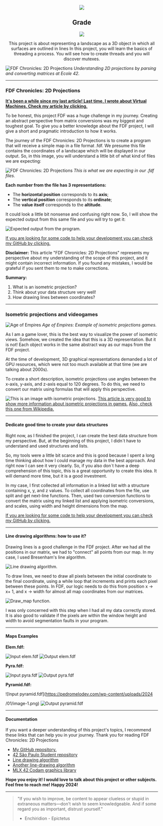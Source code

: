<div align="center">


<img src="https://github.com/pedromelocf/utilities/blob/master/fdfe.png" />


<h2> Grade </h2>


<img src="https://github.com/pedromelocf/utilities/blob/master/100_grade.png" />


This project is about representing a landscape as a 3D object in which all surfaces are outlined in lines
In this project, you will learn the basics of threading a process.
You will see how to create threads and you will discover mutexes.


</div>


![FDF Chronicles: 2D Projections](https://pedromelodev.com/wp-content/uploads/2024/01/42-fdf-thumb-2-1024x1019.png)
*Understanding 2D projections by parsing and converting matrices at Ecole 42.*

---

### FDF Chronicles: 2D Projections

[**It's been a while since my last article! Last time, I wrote about Virtual Machines. Check my article by clicking.**](https://pedromelodev.com/index.php/2023/11/14/born2beroot-virtual-machines-debian-secure-server-mastery/)

To be honest, this project FDF was a huge challenge in my journey. Creating an abstract perspective from matrix conversions was my biggest and toughest goal. To give you a better knowledge about the FDF project, I will give a short and pragmatic introduction to how it works.

The journey of the FDF Chronicles: 2D Projections is to create a program that will receive a simple map in a file format .fdf. We presume this file contains the coordinates of a landscape which will be displayed in our output. So, in this image, you will understand a little bit of what kind of files we are expecting:

![FDF Chronicles: 2D Projections](https://pedromelodev.com/wp-content/uploads/2024/01/file-exemple-1-1024x292.png)
*This is what we are expecting in our .fdf files.*

**Each number from the file has 3 representations:**
- The **horizontal position** corresponds to its **axis**;
- The **vertical position** corresponds to its **ordinate**;
- The **value itself** corresponds to the **altitude**.

It could look a little bit nonsense and confusing right now. So, I will show the expected output from this same file and you will try to get it:

![Expected output from the program.](https://pedromelodev.com/wp-content/uploads/2024/01/42-fdf.png)

[If you are looking for some code to help your development you can check my GitHub by clicking.](https://github.com/pedromelocf/42_fdf)

**Disclaimer:**
This article "FDF Chronicles: 2D Projections" represents my perspective about my understanding of the scope of this project, and it might contain incorrect information. If you found any mistakes, I would be grateful if you sent them to me to make corrections.

**Summary:**
1. What is an isometric projection?
2. Think about your data structure very well!
3. How drawing lines between coordinates?

---

### Isometric projections and videogames

![Age of Empires](https://pedromelodev.com/wp-content/uploads/2024/01/ageofempires.png)
*Age of Empires: Example of isometric projections games.*

As I am a game lover, this is the best way to visualize the power of isometric views. Somehow, we created the idea that this is a 3D representation. But it is not! Each object works in the same abstract way as our maps from the FDF project.

At the time of development, 3D graphical representations demanded a lot of GPU resources, which were not too much available at that time (we are talking about 2000s).

To create a short description, isometric projections use angles between the x-axis, y-axis, and z-axis equal to 120 degrees. To do this, we need to convert our matrix using formulas that will apply this perspective.

![This is an image with isometric projections.](https://pikuma.com/images/blog/isometric-projection-in-games/isometric-angles.png)
[This article is very good to show more information about isometric projections in games.](https://pikuma.com/blog/isometric-projection-in-games)
[Also, check this one from Wikipedia.](https://en.wikipedia.org/wiki/Isometric_video_game_graphics)

---

#### Dedicate good time to create your data structures

Right now, as I finished the project, I can create the best data structure from my perspective. But, at the beginning of this project, I didn´t have to understand and used structures and lists.

So, my tools were a little bit scarce and this is good because I spent a long time thinking about how I could manage my data in the best approach. And right now I can see it very clearly. So, if you also don´t have a deep comprehension of this topic, this is a great opportunity to create this idea. It will demand more time, but it is a good investment.

In my case, I first collected all information in a linked list with a structure containing x, y, and z values. To collect all coordinates from the file, use split and get next-line functions. Then, used two conversion functions to convert the matrix using my linked list and applying isometric conversions, and scales, using width and height dimensions from the map.

[If you are looking for some code to help your development you can check my GitHub by clicking.](https://github.com/pedromelocf/42_fdf)

---

#### Line drawing algorithms: how to use it?

Drawing lines is a good challenge in the FDF project. After we had all the positions in our matrix, we had to "connect" all points from our map. In my case, I used Bresenham's line algorithm.

![Line drawing algorithm.](https://media.geeksforgeeks.org/wp-content/uploads/BresenhamLine.png)

To draw lines, we need to draw all pixels between the initial coordinate to the final coordinate, using a while loop that increments and prints each pixel between these points. In FDF, our logic needs to do this from position x -> x+ 1, and x -> width for almost all map coordinates from our matrices.

![Draw_map function.](https://pedromelodev.com/wp-content/uploads/2024/01/Captura-de-tela-de-2024-01-14-15-28-03.png)

I was only concerned with this step when I had all my data correctly stored. It is also good to validate if the pixels are within the window height and width to avoid segmentation faults in your program.

---

#### Maps Examples

**Elem.fdf:**

![Input elem.fdf](https://pedromelodev.com/wp-content/uploads/2024/01/image.png)
![Output elem.fdf](https://pedromelodev.com/wp-content/uploads/2024/01/Captura-de-tela-de-2024-01-14-14-44-10-1024x711.png)

**Pyra.fdf:**

![Input pyra.fdf](https://pedromelodev.com/wp-content/uploads/2024/01/Captura-de-tela-de-2024-01-14-15-33-14.png)
![Output pyra.fdf](https://pedromelodev.com/wp-content/uploads/2024/01/Captura-de-tela-de-2024-01-14-14-43-40-1024x711.png)

**Pyramid.fdf:**

![Input pyramid.fdf](https://pedromelodev.com/wp-content/uploads/2024

/01/image-1.png)
![Output pyramid.fdf](https://pedromelodev.com/wp-content/uploads/2024/01/Captura-de-tela-de-2024-01-14-14-42-42-1024x711.png)

---

#### Documentation

If you want a deeper understanding of this project's topics, I recommend these links that can help you in your journey. Thank you for reading FDF Chronicles: 2D Projections

- [My GitHub repository.](https://github.com/pedromelocf/42_fdf)
- [42 São Paulo Student repository](https://github.com/alissonmarcs/fdf)
- [Line drawing algorithm](https://github.com/hanrell/bresenham-rasterization)
- [Another line-drawing algorithm](https://www.geeksforgeeks.org/bresenhams-line-generation-algorithm)
- [MLX 42 Codam graphics library](https://github.com/codam-coding-college/MLX42)

**Hope you enjoy it! I would love to talk about this project or other subjects. Feel free to reach me! Happy 2024!**

---

> "If you wish to improve, be content to appear clueless or stupid in extraneous matters—don't wish to seem knowledgeable. And if some regard you as important, distrust yourself."
> - Enchiridion - Epictetus
```
